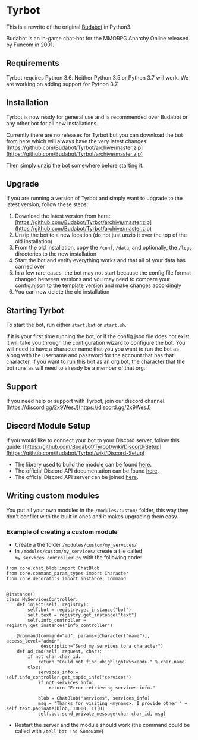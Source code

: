 # Tyrbot

This is a rewrite of the original [Budabot](https://github.com/Budabot/Budabot) in Python3.  

Budabot is an in-game chat-bot for the MMORPG Anarchy Online released by Funcom in 2001.

## Requirements
Tyrbot requires Python 3.6.  Neither Python 3.5 or Python 3.7 will work.  We are working on adding support for Python 3.7.

## Installation
Tyrbot is now ready for general use and is recommended over Budabot or any other bot for all new installations.

Currently there are no releases for Tyrbot but you can download the bot from here which will always have the very latest changes: [https://github.com/Budabot/Tyrbot/archive/master.zip](https://github.com/Budabot/Tyrbot/archive/master.zip)

Then simply unzip the bot somewhere before starting it.

## Upgrade
If you are running a version of Tyrbot and simply want to upgrade to the latest version, follow these steps:

1. Download the latest version from here: [https://github.com/Budabot/Tyrbot/archive/master.zip](https://github.com/Budabot/Tyrbot/archive/master.zip)
1. Unzip the bot to a new location (do not just unzip it over the top of the old installation)
1. From the old installation, copy the `/conf`, `/data`, and optionally, the `/logs` directories to the new installation
1. Start the bot and verify everything works and that all of your data has carried over
1. In a few rare cases, the bot may not start because the config file format changed between versions and you may need to compare your config.hjson to the template version and make changes accordingly
1. You can now delete the old installation

## Starting Tyrbot
To start the bot, run either `start.bat` or `start.sh`.

If it is your first time running the bot, or if the config.json file does not exist, it will take you through the configuration wizard to configure the bot. You will need to have a character name that you you want to run the bot as along with the username and password for the account that has that character. If you want to run this bot as an org bot, the character that the bot runs as will need to already be a member of that org.

## Support
If you need help or support with Tyrbot, join our discord channel: [https://discord.gg/2x9WesJ](https://discord.gg/2x9WesJ)

## Discord Module Setup
If you would like to connect your bot to your Discord server, follow this guide:
[https://github.com/Budabot/Tyrbot/wiki/Discord-Setup](https://github.com/Budabot/Tyrbot/wiki/Discord-Setup)
- The library used to build the module can be found [here](https://discordpy.readthedocs.io/en/latest/index.html).
- The official Discord API documentation can be found [here](https://discordapp.com/developers/docs/intro).
- The official Discord API server can be joined [here](https://discord.gg/discord-api).


## Writing custom modules
You put all your own modules in the `/modules/custom/` folder, this way they don't conflict with the built in ones and it makes upgrading them easy.


### Example of creating a custom module
- Create a the folder `/modules/custom/my_services/`
- In `/modules/custom/my_services/` create a file called `my_services_controller.py` with the following code:

```
from core.chat_blob import ChatBlob
from core.command_param_types import Character
from core.decorators import instance, command


@instance()
class MyServicesController:
    def inject(self, registry):
        self.bot = registry.get_instance("bot")
        self.text = registry.get_instance("text")
        self.info_controller = registry.get_instance("info_controller")

    @command(command="ad", params=[Character("name")], access_level="admin",
             description="Send my services to a character")
    def ad_cmd(self, request, char):
        if not char.char_id:
            return "Could not find <highlight>%s<end>." % char.name
        else:
            services_info = self.info_controller.get_topic_info("services")
            if not services_info:
                return "Error retrieving services info."

            blob = ChatBlob("services", services_info)
            msg = "Thanks for visiting <myname>. I provide other " + self.text.paginate(blob, 10000, 1)[0]
            self.bot.send_private_message(char.char_id, msg)
```

- Restart the server and the module should work (the command could be called with `/tell bot !ad SomeName`)
